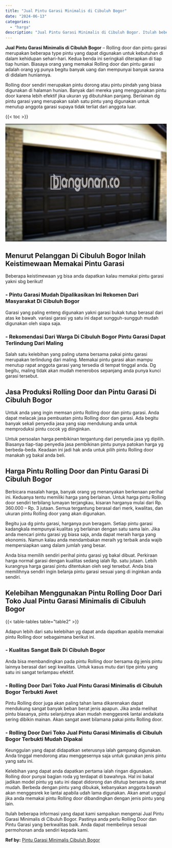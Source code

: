 ```yaml
---
title: "Jual Pintu Garasi Minimalis di Cibuluh Bogor"
date: "2024-06-13"
categories: 
  - "harga"
description: "Jual Pintu Garasi Minimalis di Cibuluh Bogor. Itulah beberapa informasi yang dapat kami sampaikan mengenai Jual Pintu Garasi Minimalis di Cibuluh Bogor. Past..."
---
```


**Jual Pintu Garasi Minimalis di Cibuluh Bogor** – Rolling door dan pintu garasi merupakan beberapa type pintu yang dapat digunakan untuk kebutuhan di dalam kehidupan sehari-hari. Kedua benda ini seringkali diterapkan di tiap tiap hunian. Biasaya orang yang memakai Rolling door dan pintu garasi adalah orang yg punya begitu banyak uang dan mempunyai banyak sarana di didalam huniannya.

Rolling door sendiri merupakan pintu dorong atau pintu pindah yang biasa digunakan di halaman hunian. Banyak dari mereka yang menggunakan pintu door karena lebih efektif jika ukuran yg dibutuhkan panjang. Berlainan dg pintu garasi yang merupakan salah satu pintu yang digunakan untuk menutup anggota garasi supaya tidak terliat dari anggota luar.

{{< toc >}}

![Jual Pintu Garasi Minimalis di Cibuluh Bogor](/images/pintu-garasi-65.png)

## Menurut Pelanggan Di Cibuluh Bogor Inilah Keistimewaan Memakai Pintu Garasi

Beberapa keistimewaan yg bisa anda dapatkan kalau memakai pintu garasi yakni sbg berikut!

### \- Pintu Garasi Mudah Dipalikasikan Ini Rekomen Dari Masyarakat Di Cibuluh Bogor

Garasi yang paling enteng digunakan yakni garasi bukak tutup berasal dari atas ke bawah. variasi garasi yg satu ini dapat sungguh-sungguh mudah digunakan oleh siapa saja.

### \- Rekomendasi Dari Warga Di Cibuluh Bogor Pintu Garasi Dapat Terlindung Dari Maling

Salah satu kelebihan yang paling utama bersama pakai pintu garasi merupakan terlindung dari maling. Memakai pintu garasi akan mampu menutup rapat anggota garasi yang tersedia di tempat tinggal anda. Dg begitu, maling tidak akan mudah menerobos sepanjang anda punya kunci garasi tersebut.

## Jasa Produksi Rolling Door dan Pintu Garasi Di Cibuluh Bogor

Untuk anda yang ingin memsan pintu Rolling door dan pintu garasi. Anda dapat melacak jasa pembuatan pintu Rolling door dan garasi. Ada begitu banyak sekali penyedia jasa yang siap mendukung anda untuk memproduksi pintu cocok yg diinginkan.

Untuk persoalan harga pembikinan tergantung dari penyedia jasa yg dipilih. Biasanya tiap-tiap penyedia jasa pembikinan pintu punya patokan harga yg berbeda-beda. Keadaan ini jadi hak anda untuk pilih pintu Rolling door manakah yg bakal anda beli.

## Harga Pintu Rolling Door dan Pintu Garasi Di Cibuluh Bogor

Berbicara masalah harga, banyak orang yg menanyakan berkenaan perihal ini. Keduanya tentu memiliki harga yang berlainan. Untuk harga pintu Rolling door sendiri terbilang lumayan terjangkau, kisaran harganya mulai dari Rp. 360.000 – Rp. 3 jutaan. Semua tergantung berasal dari merk, kwalitas, dan ukuran pintu Rolling door yang akan digunakan.

Begitu jua dg pintu garasi, harganya pun beragam. Setiap pintu garasi kadangkala mempunyai kualitas yg berlainan dengan satu sama lain. Jika anda mencari pintu garasi yg biasa saja, anda dapat meraih harga yang ekonomis. Namun kalau anda mendambakan meraih yg terbaik anda wajib mempersiapkan uang dalam jumlah yang besar.

Anda bisa memilih sendiri perihal pintu garasi yg bakal dibuat. Perkiraan harga normal garasi dengan kualitas sedang ialah Rp. satu jutaan. Lebih kurangnya harga garasi pintu ditentukan oleh segi tersebut. Anda bisa memilihnya sendiri ingin belanja pintu garasi sesuai yang di inginkan anda sendiri.

## Kelebihan Menggunakan Pintu Rolling Door Dari Toko Jual Pintu Garasi Minimalis di Cibuluh Bogor

{{< table-tables table="table2" >}}

Adapun lebih dari satu kelebihan yg dapat anda dapatkan apabila memakai pintu Rolling door sebagaimana berikut ini.

### \- Kualitas Sangat Baik Di Cibuluh Bogor

Anda bisa membandingkan pada pintu Rolling door bersama dg jenis pintu lainnya berasal dari segi kwalitas. Untuk kasus mutu dari tipe pintu yang satu ini sangat terlampau efektif.

### \- Rolling Door Dari Toko Jual Pintu Garasi Minimalis di Cibuluh Bogor Terbukti Awet

Pintu Rolling door juga akan paling tahan lama dikarenakan dapat mendukung sangat banyak beban berat jenis apapun. Jika anda melihat pintu biasanya, pintu selanjutnya akan mudah menggesrek lantai andaikata sering dibikin mainan. Akan sangat awet bilamana pakai pintu Rolling door.

### \- Rolling Door Dari Toko Jual Pintu Garasi Minimalis di Cibuluh Bogor Terbukti Mudah Dipakai

Keunggulan yang dapat didapatkan seterusnya ialah gampang digunakan. Anda tinggal mendorong atau menggesernya saja untuk gunakan jenis pintu yang satu ini.

Kelebihan yang dapat anda dapatkan pertama ialah ringan digunakan. Rolling door punyai bagian roda yg terdapat di bawahnya. Hal ini bakal jadikan model pintu yg satu ini dapat didorong dan ditutup bersama dg amat mudah. Berbeda dengan pintu yang dibukak, kebanyakan anggota bawah akan menggesrek ke lantai apabila udah lama digunakan. Akan amat unggul jika anda memakai pintu Rolling door dibandingkan dengan jenis pintu yang lain.

Itulah beberapa informasi yang dapat kami sampaikan mengenai Jual Pintu Garasi Minimalis di Cibuluh Bogor. Pastinya anda perlu Rolling Door dan Pintu Garasi yang berkwalitas baik. Anda dapat membelinya sesuai permohonan anda sendiri kepada kami.

**Ref by:** [Pintu Garasi Minimalis Cibuluh Bogor](https://id.wikipedia.org/wiki/Pintu)
